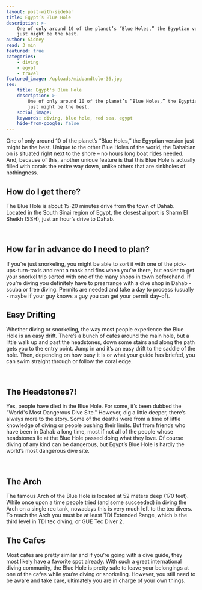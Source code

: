 ```yaml
---
layout: post-with-sidebar
title: Egypt’s Blue Hole
description: >-
    One of only around 10 of the planet’s “Blue Holes,” the Egyptian version
    just might be the best. 
author: Sidney
read: 3 min
featured: true
categories:
    - diving
    - egypt
    - travel
featured_image: /uploads/midoandtolo-36.jpg
seo:
    title: Egypt's Blue Hole
    description: >-
        One of only around 10 of the planet’s “Blue Holes,” the Egyptian version
        just might be the best. 
    social_image:
    keywords: diving, blue hole, red sea, egypt
    hide-from-google: false
---
```

One of only around 10 of the planet’s “Blue Holes,” the Egyptian version just might be the best. Unique to the other Blue Holes of the world, the Dahabian on is situated right next to the shore – no hours long boat rides needed. And, because of this, another unique feature is that this Blue Hole is actually filled with corals the entire way down, unlike others that are sinkholes of nothingness.

## How do I get there?

The Blue Hole is about 15-20 minutes drive from the town of Dahab. Located in the South Sinai region of Egypt, the closest airport is Sharm El Sheikh (SSH), just an hour’s drive to Dahab.

&nbsp;

## How far in advance do I need to plan?

If you’re just snorkeling, you might be able to sort it with one of the pick-ups-turn-taxis and rent a mask and fins when you’re there, but easier to get your snorkel trip sorted with one of the many shops in town beforehand. If you’re diving you definitely have to prearrange with a dive shop in Dahab - scuba or free diving. Permits are needed and take a day to process (usually - maybe if your guy knows a guy you can get your permit day-of).

## Easy Drifting

Whether diving or snorkeling, the way most people experience the Blue Hole is an easy drift. There’s a bunch of cafes around the main hole, but a little walk up and past the headstones, down some stairs and along the path gets you to the entry point. Jump in and it’s an easy drift to the saddle of the hole. Then, depending on how busy it is or what your guide has briefed, you can swim straight through or follow the coral edge.

&nbsp;

## The Headstones?!

Yes, people have died in the Blue Hole. For some, it’s been dubbed the "World's Most Dangerous Dive Site." However, dig a little deeper, there’s always more to the story. Some of the deaths were from a time of little knowledge of diving or people pushing their limits. But from friends who have been in Dahab a long time, most if not all of the people whose headstones lie at the Blue Hole passed doing what they love. Of course diving of any kind can be dangerous, but Egypt’s Blue Hole is hardly the world’s most dangerous dive site.

&nbsp;

## The Arch

The famous Arch of the Blue Hole is located at 52 meters deep (170 feet). While once upon a time people tried (and some succeeded) in diving the Arch on a single rec tank, nowadays this is very much left to the tec divers. To reach the Arch you must be at least TDI Extended Range, which is the third level in TDI tec diving, or GUE Tec Diver 2.

## The Cafes

Most cafes are pretty similar and if you’re going with a dive guide, they most likely have a favorite spot already. With such a great international diving community, the Blue Hole is pretty safe to leave your belongings at one of the cafes while you’re diving or snorkeling. However, you still need to be aware and take care, ultimately you are in charge of your own things.

&nbsp;

&nbsp;

&nbsp;
